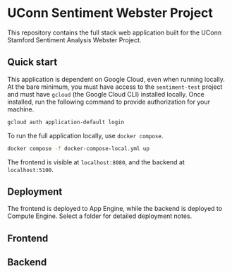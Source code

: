 # UConn Sentiment Webster Project

This repository contains the full stack web application built for the UConn Stamford Sentiment Analysis Webster Project.

## Quick start

This application is dependent on Google Cloud, even when running locally. At the bare minimum, you must have access to the `sentiment-test` project and must have `gcloud` (the Google Cloud CLI) installed locally. Once installed, run the following command to provide authorization for your machine. 

```bash
gcloud auth application-default login
```

To run the full application locally, use `docker compose`.

```bash
docker compose -f docker-compose-local.yml up
```

The frontend is visible at `localhost:8080`, and the backend at `localhost:5100`.

## Deployment

The frontend is deployed to App Engine, while the backend is deployed to Compute Engine. Select a folder for detailed deployment notes.

## Frontend

## Backend